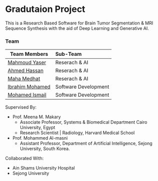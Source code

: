 # Gradutaion Project
This is a Research Based Software for Brain Tumor Segmentation & MRI Sequence Synthesis with the aid of
Deep Learning and Generative AI.



### Team 

| Team Members                                          | Sub-Team                       |
|-------------------------------------------------------|:---------------------------|
| [Mahmoud Yaser](https://github.com/mahmoud1yaser)     |    Reserach & AI           |
| [Ahmed Hassan](https://github.com/ahmedhassan187)     |    Reserach & AI           |
| [Maha Medhat](https://github.com/mahamedhat)          |    Reserach & AI           |
| [Ibrahim Mohamed](https://github.com/1brahimmohamed)  |    Software Development    |
| [Mohamed Ismail](https://github.com/MohamedAIsmail)   |    Software Development    |


Supervised By:
- Prof. Meena M. Makary
    - Associate Professor, Systems & Biomedical Department Cairo University, Egypt
    - Research Scientist | Radiology, Harvard Medical School
- Prof. Mohammed Al-masni
    -  Assistant Professor, Department of Artificial Intelligence, Sejong University, South Korea.

Collaborated With:
- Ain Shams University Hospital
- Sejong University